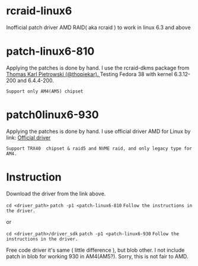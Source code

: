 # rcraid-linux6
Inofficial patch driver AMD RAID( aka rcraid ) to work in linux 6.3 and above

# patch-linux6-810 
Applying the patches is done by hand. I use the rcraid-dkms package from [Thomas Karl Pietrowski (@thopiekar). ](https://github.com/thopiekar/rcraid-dkms)
Testing Fedora 38 with kernel 6.3.12-200 and 6.4.4-200.

`Support only AM4(AM5) chipset`


# patch0linux6-930
Applying the patches is done by hand. I use official driver AMD for Linux by link: [Official driver](https://www.amd.com/en/support/chipsets/amd-socket-strx4/trx40)

`Support TRX40  chipset & raid5 and NVME raid, and only legacy type for AM4.`


# Instruction 
Download the driver from the link above. 

`cd <driver_path>`
`patch -p1 <patch-linux6-810`
`Follow the instructions in the driver.`

or

`cd <driver_path>/driver_sdk`
`patch -p1 <patch-linux6-930`
`Follow the instructions in the driver.`

Free code driver it's same ( little difference ), but blob other. 
I not include patch in blob for working 930 in AM4(AM5?). Sorry, this is not fair to AMD.

